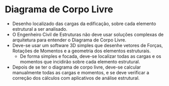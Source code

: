 # Diagrama de Corpo Livre
- Desenho localizado das cargas da edificação, sobre cada elemento estrutural a ser analisado.
- O Engenheiro Civil de Estruturas não deve usar soluções complexas de arquitetura para entender o Diagrama de Corpo Livre.
- Deve-se usar um software 3D simples que desenhe vetores de Forças, Rotações de Momentos e a geometria dos elementos estruturais. 
    - De forma simples e focada, deve-se localizar todas as cargas e os momentos que incidirão sobre cada elemento estrutural.
- Depois de se ter o diagrama de corpo livre, deve-se calcular manualmente todas as cargas e momentos, e se deve verificar a correção dos cálculos com aplicativos de análise estrutural.